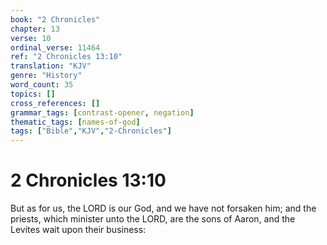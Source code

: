 ```yaml
---
book: "2 Chronicles"
chapter: 13
verse: 10
ordinal_verse: 11464
ref: "2 Chronicles 13:10"
translation: "KJV"
genre: "History"
word_count: 35
topics: []
cross_references: []
grammar_tags: [contrast-opener, negation]
thematic_tags: [names-of-god]
tags: ["Bible","KJV","2-Chronicles"]
---
```


# 2 Chronicles 13:10

But as for us, the LORD is our God, and we have not forsaken him; and the priests, which minister unto the LORD, are the sons of Aaron, and the Levites wait upon their business:
